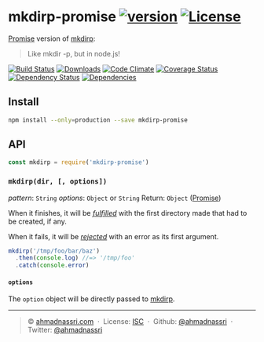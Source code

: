 # mkdirp-promise [![version][npm-version]][npm-url] [![License][license-image]][license-url]

[Promise] version of [mkdirp]:

> Like mkdir -p, but in node.js!

[![Build Status][travis-image]][travis-url]
[![Downloads][npm-downloads]][npm-url]
[![Code Climate][codeclimate-quality]][codeclimate-url]
[![Coverage Status][codeclimate-coverage]][codeclimate-url]
[![Dependency Status][dependencyci-image]][dependencyci-url]
[![Dependencies][david-image]][david-url]

## Install

```bash
npm install --only=production --save mkdirp-promise
```

## API

```js
const mkdirp = require('mkdirp-promise')
```

### `mkdirp(dir, [, options])`

*pattern*: `String`
*options*: `Object` or `String`
Return: `Object` ([Promise])

When it finishes, it will be [*fulfilled*](http://promisesaplus.com/#point-26) with the first directory made that had to be created, if any.

When it fails, it will be [*rejected*](http://promisesaplus.com/#point-30) with an error as its first argument.

```js
mkdirp('/tmp/foo/bar/baz')
  .then(console.log) //=> '/tmp/foo'
  .catch(console.error)
```

#### `options`

The `option` object will be directly passed to [mkdirp](https://github.com/substack/node-mkdirp#mkdirpdir-opts-cb).

---
> :copyright: [ahmadnassri.com](https://www.ahmadnassri.com/) &nbsp;&middot;&nbsp;
> License: [ISC][license-url] &nbsp;&middot;&nbsp;
> Github: [@ahmadnassri](https://github.com/ahmadnassri) &nbsp;&middot;&nbsp;
> Twitter: [@ahmadnassri](https://twitter.com/ahmadnassri)

[license-url]: http://choosealicense.com/licenses/isc/
[license-image]: https://img.shields.io/github/license/ahmadnassri/mkdirp-promise.svg?style=flat-square

[travis-url]: https://travis-ci.org/ahmadnassri/mkdirp-promise
[travis-image]: https://img.shields.io/travis/ahmadnassri/mkdirp-promise.svg?style=flat-square

[npm-url]: https://www.npmjs.com/package/mkdirp-promise
[npm-version]: https://img.shields.io/npm/v/mkdirp-promise.svg?style=flat-square
[npm-downloads]: https://img.shields.io/npm/dm/mkdirp-promise.svg?style=flat-square

[codeclimate-url]: https://codeclimate.com/github/ahmadnassri/mkdirp-promise
[codeclimate-quality]: https://img.shields.io/codeclimate/github/ahmadnassri/mkdirp-promise.svg?style=flat-square
[codeclimate-coverage]: https://img.shields.io/codeclimate/coverage/github/ahmadnassri/mkdirp-promise.svg?style=flat-square

[david-url]: https://david-dm.org/ahmadnassri/mkdirp-promise
[david-image]: https://img.shields.io/david/ahmadnassri/mkdirp-promise.svg?style=flat-square

[dependencyci-url]: https://dependencyci.com/github/ahmadnassri/mkdirp-promise
[dependencyci-image]: https://dependencyci.com/github/ahmadnassri/mkdirp-promise/badge?style=flat-square

[mkdirp]: https://github.com/substack/node-mkdirp
[Promise]: http://promisesaplus.com/
